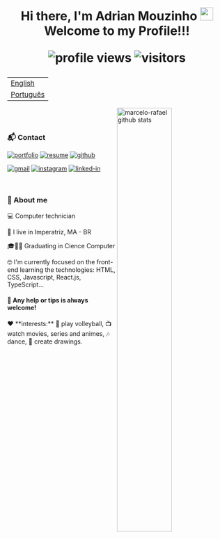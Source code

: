 <h1 align="center">
 Hi there, I'm Adrian Mouzinho
 <img src="https://raw.githubusercontent.com/iampavangandhi/iampavangandhi/master/gifs/Hi.gif" width="30px"> 
  Welcome to my Profile!!!

 <p align="center">
  <img src="https://komarev.com/ghpvc/?username=AdrianMouzinho&color=yellow&label=profile+views" alt="profile views" />
  <img src="https://visitor-badge.laobi.icu/badge?page_id=AdrianMouzinho.AdrianMouzinho" alt="visitors">
 </p>
</h1>

<table align="center">
 <tr><td><a href="README.md">English</a></td></tr>
 <tr><td><a href="readme_pt-br.md">Português</a></td></tr>
</table>



<!-- IMAGEM -->
<img
 src="https://files.readme.io/8c11911-senior-front-end-developer-openings-1.gif" alt="marcelo-rafael github stats"
 width="50%"
 align="right"
/>

<br />
<br />

### 📬 Contact

[![portfolio](https://img.shields.io/badge/Portfolio-323330?style=for-the-badge&logo=Google-chrome&logoColor=F7DF1E)](#)
[![resume](https://img.shields.io/badge/Resume-4285F4?style=for-the-badge&logo=read-the-docs&logoColor=white)](https://drive.google.com/file/d/1_uSlHoRb0NInNBldTpy_5xYHkeKk-m09/view?usp=sharing)
[![github](https://img.shields.io/badge/GitHub-000000?style=for-the-badge&logo=GitHub&logoColor=white)](https://github.com/AdrianMouzinho)

[![gmail](https://img.shields.io/badge/Gmail-D14836?style=for-the-badge&logo=Gmail&logoColor=white)](mailto:adrianmouzinhopro@gmail.com)
[![instagram](https://img.shields.io/badge/Instagram-E4405F?style=for-the-badge&logo=instagram&logoColor=white)](https://www.instagram.com/adrianmouzinho/)
[![linked-in](https://img.shields.io/badge/Linkedin-0077B5?style=for-the-badge&logo=LinkedIn&logoColor=white)](https://www.linkedin.com/in/adrian-mouzinho-30a125211/)

<br />


<!-- About -->

### 🚀 About me

<p align="left">
  💻 Computer technician
</p>
<p align="left">
  📌 I live in Imperatriz, MA - BR
</p>
<p align="left">
 🎓👨‍🎓 Graduating in Cience Computer
</p>
<p align="left">
 🤓 I'm currently focused on the front-end learning the technologies: HTML, CSS, Javascript, React.js, TypeScript...
</p>

#### 💬 Any help or tips is always welcome!

<p align="left">❤️ **interests:** 🏐 play volleyball, 📺 watch movies, series and animes, 🎶 dance, 🎨 create drawings.</p>

<!--
**AdrianMouzinho/AdrianMouzinho** is a ✨ _special_ ✨ repository because its `README.md` (this file) appears on your GitHub profile.

Here are some ideas to get you started:

- 🔭 I’m currently working on ...
- 🌱 I’m currently learning ...
- 👯 I’m looking to collaborate on ...
- 🤔 I’m looking for help with ...
- 💬 Ask me about ...
- 📫 How to reach me: ...
- 😄 Pronouns: ...
- ⚡ Fun fact: ...
-->
